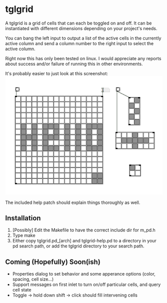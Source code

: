 tglgrid
=======

A tglgrid is a grid of cells that can each be toggled on and off.  It
can be instantiated with different dimensions depending on your
project's needs.

You can bang the left input to output a list of the active cells in
the currently active column and send a column number to the right input
to select the active column.

Right now this has only been tested on linux.  I would appreciate any
reports about success and/or failure of running this in other
environments.

It's probably easier to just look at this screenshot:
![tglgrid screenshot](https://github.com/nicklan/tglgrid/raw/master/screenshot/tglgrid.png)

The included help patch should explain things thoroughly as well.

Installation
------------
1. [Possibly] Edit the Makefile to have the correct include dir for
m_pd.h
2. Type make
3. Either copy tglgrid.pd_[arch] and tglgrid-help.pd to a directory in
your pd search path, or add the tglgrid directory to your search
path.

Coming (Hopefully) Soon(ish)
----------------------------
- Properties dialog to set behavior and some apperance options (color,
spacing, cell size...)
- Support messages on first inlet to turn on/off particular cells, and
query cell state
- Toggle -> hold down shift -> click should fill intervening cells